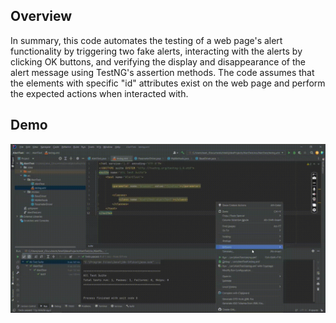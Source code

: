 ## Overview
In summary, this code automates the testing of a web page's alert functionality by triggering two fake alerts, interacting with the alerts by clicking OK buttons, and verifying the display and disappearance of the alert message using TestNG's assertion methods. The code assumes that the elements with specific "id" attributes exist on the web page and perform the expected actions when interacted with.

## Demo
<img src="https://github.com/TunahanBoyaci/AlertTest/blob/main/30.08.2023_16.04.20_REC.gif">
